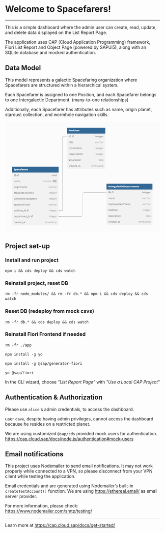 # Welcome to Spacefarers!

---


This is a simple dashboard where the admin user can create, read, update, and delete data displayed on the List Report
Page.

The application uses CAP (Cloud Application Programming) framework, Fiori List Report and Object Page (powered by
SAPUi5), along
with an SQLite database and mocked authentication.

## Data Model

This model represents a galactic Spacefaring organization where Spacefarers are structured within a hierarchical
system.

Each Spacefarer is assigned to one Position, and each Spacefarer belongs to one Intergalactic Department.
(many-to-one relationships)

Additionally, each Spacefarer has attributes such as name, origin planet, stardust collection, and wormhole navigation
skills.

![readme_uml_data.png](readme_uml_data.png)

## Project set-up

### Install and run project

```
npm i && cds deploy && cds watch
```

### Reinstall project, reset DB

```
rm -fr node_modules/ && rm -fr db.* && npm i && cds deploy && cds watch
```

### Reset DB (redeploy from mock csvs)

```
rm -fr db.* && cds deploy && cds watch
```

### Reinstall Fiori Frontend if needed

```
rm -fr ./app
```

```
npm install -g yo
```

```
npm install -g @sap/generator-fiori
```

```
yo @sap/fiori
```

In the CLI wizard, choose *"List Report Page"* with *"Use a Local CAP Project"*

## Authentication & Authorization

Please use `alice`'s admin credentials, to access the dashboard.

user `dave`, despite having admin privileges, cannot access the dashboard because he resides on a restricted planet.

We are using customized `@sap/cds` provided mock users for authentication.
https://cap.cloud.sap/docs/node.js/authentication#mock-users

## Email notifications

This project uses Nodemailer to send email notifications. It may not work properly while connected to a VPN, so please
disconnect from your VPN client while testing the application.

Email credentials and are generated using Nodemailer’s built-in `createTestAccount()` function.
We are using https://ethereal.email/ as email server provider.

For more information, please check: https://www.nodemailer.com/smtp/testing/

---

Learn more at https://cap.cloud.sap/docs/get-started/
